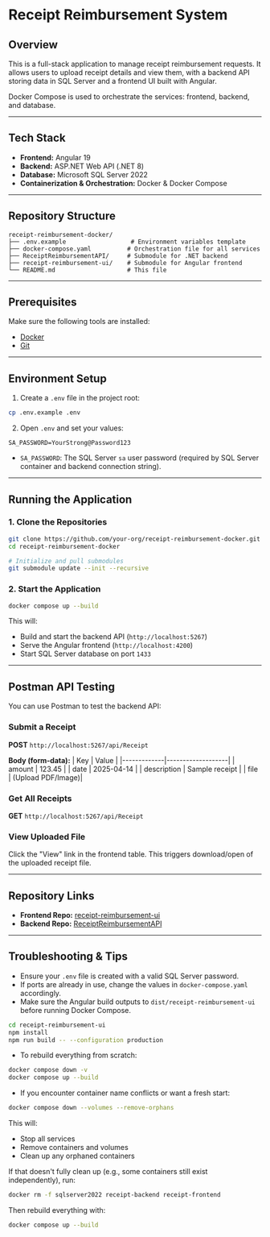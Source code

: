 # Receipt Reimbursement System

## Overview
This is a full-stack application to manage receipt reimbursement requests. It allows users to upload receipt details and view them, with a backend API storing data in SQL Server and a frontend UI built with Angular.

Docker Compose is used to orchestrate the services: frontend, backend, and database.

---

## Tech Stack
- **Frontend:** Angular 19
- **Backend:** ASP.NET Web API (.NET 8)
- **Database:** Microsoft SQL Server 2022
- **Containerization & Orchestration:** Docker & Docker Compose

---

## Repository Structure
```
receipt-reimbursement-docker/
├── .env.example                  # Environment variables template
├── docker-compose.yaml          # Orchestration file for all services
├── ReceiptReimbursementAPI/     # Submodule for .NET backend
├── receipt-reimbursement-ui/    # Submodule for Angular frontend
└── README.md                    # This file
```

---

## Prerequisites
Make sure the following tools are installed:

- [Docker](https://www.docker.com/products/docker-desktop)
- [Git](https://git-scm.com/downloads)

---

## Environment Setup

1. Create a `.env` file in the project root:

```bash
cp .env.example .env
```

2. Open `.env` and set your values:

```env
SA_PASSWORD=YourStrong@Password123
```

- `SA_PASSWORD`: The SQL Server `sa` user password (required by SQL Server container and backend connection string).

---

## Running the Application

### 1. Clone the Repositories

```bash
git clone https://github.com/your-org/receipt-reimbursement-docker.git
cd receipt-reimbursement-docker

# Initialize and pull submodules
git submodule update --init --recursive
```

### 2. Start the Application

```bash
docker compose up --build
```

This will:
- Build and start the backend API (`http://localhost:5267`)
- Serve the Angular frontend (`http://localhost:4200`)
- Start SQL Server database on port `1433`


---

## Postman API Testing

You can use Postman to test the backend API:

### Submit a Receipt

**POST** `http://localhost:5267/api/Receipt`

**Body (form-data):**
| Key         | Value             |
|-------------|-------------------|
| amount      | 123.45            |
| date        | 2025-04-14        |
| description | Sample receipt    |
| file        | (Upload PDF/Image)|

### Get All Receipts
**GET** `http://localhost:5267/api/Receipt`

### View Uploaded File
Click the "View" link in the frontend table. This triggers download/open of the uploaded receipt file.

---

## Repository Links

- **Frontend Repo:** [receipt-reimbursement-ui](https://github.com/rajaphanendra/receipt-reimbursement-ui)
- **Backend Repo:** [ReceiptReimbursementAPI](https://github.com/rajaphanendra/ReceiptReimbursementAPI)

---

## Troubleshooting & Tips

- Ensure your `.env` file is created with a valid SQL Server password.
- If ports are already in use, change the values in `docker-compose.yaml` accordingly.
- Make sure the Angular build outputs to `dist/receipt-reimbursement-ui` before running Docker Compose.

```bash
cd receipt-reimbursement-ui
npm install
npm run build -- --configuration production
```

- To rebuild everything from scratch:
```bash
docker compose down -v
docker compose up --build
```

- If you encounter container name conflicts or want a fresh start:

```bash
docker compose down --volumes --remove-orphans
```
This will:
- Stop all services
- Remove containers and volumes
- Clean up any orphaned containers

If that doesn't fully clean up (e.g., some containers still exist independently), run:
```bash
docker rm -f sqlserver2022 receipt-backend receipt-frontend
```

Then rebuild everything with:
```bash
docker compose up --build
```

